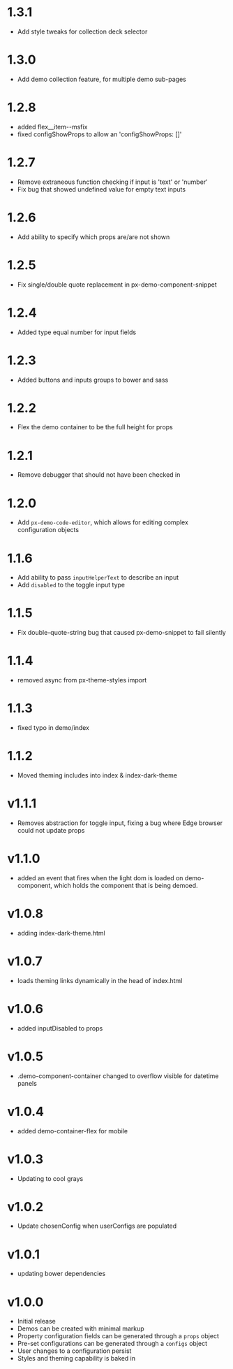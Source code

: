 1.3.1
==========================
* Add style tweaks for collection deck selector

1.3.0
==========================
* Add demo collection feature, for multiple demo sub-pages

1.2.8
==========================
* added flex__item--msfix
* fixed configShowProps to allow an 'configShowProps: []'

1.2.7
==========================
* Remove extraneous function checking if input is 'text' or 'number'
* Fix bug that showed undefined value for empty text inputs

1.2.6
==========================
* Add ability to specify which props are/are not shown

1.2.5
==========================
* Fix single/double quote replacement in px-demo-component-snippet

1.2.4
==========================
* Added type equal number for input fields

1.2.3
==========================
* Added buttons and inputs groups to bower and sass

1.2.2
==========================
* Flex the demo container to be the full height for props

1.2.1
==========================
* Remove debugger that should not have been checked in

1.2.0
==========================
* Add `px-demo-code-editor`, which allows for editing complex configuration objects

1.1.6
==========================
* Add ability to pass `inputHelperText` to describe an input
* Add `disabled` to the toggle input type

1.1.5
==========================
* Fix double-quote-string bug that caused px-demo-snippet to fail silently

1.1.4
==========================
* removed async from px-theme-styles import

1.1.3
==========================
* fixed typo in demo/index

1.1.2
==========================
* Moved theming includes into index & index-dark-theme

v1.1.1
==========================
* Removes abstraction for toggle input, fixing a bug where Edge browser could not update props

v1.1.0
==========================
* added an event that fires when the light dom is loaded on demo-component, which holds the component that is being demoed.

v1.0.8
==========================
* adding index-dark-theme.html

v1.0.7
==========================
* loads theming links dynamically in the head of index.html

v1.0.6
==========================
* added inputDisabled to props

v1.0.5
==========================
* .demo-component-container changed to overflow visible for datetime panels

v1.0.4
==================
* added demo-container-flex for mobile

v1.0.3
==================
* Updating to cool grays

v1.0.2
==================
* Update chosenConfig when userConfigs are populated

v1.0.1
==================
* updating bower dependencies

v1.0.0
==================
* Initial release
* Demos can be created with minimal markup
* Property configuration fields can be generated through a `props` object
* Pre-set configurations can be generated through a `configs` object
* User changes to a configuration persist
* Styles and theming capability is baked in
